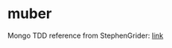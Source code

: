 # muber

Mongo TDD reference from StephenGrider: [link](https://github.com/StephenGrider/MongoCasts)
